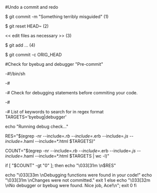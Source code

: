 #Undo a commit and redo

$ git commit -m "Something terribly misguided"              (1)

$ git reset HEAD~                                           (2)

<< edit files as necessary >>                               (3)

$ git add ...                                               (4)

$ git commit -c ORIG_HEAD    


#Check for byebug and debugger "Pre-commit"

-#!/bin/sh

-#

-# Check for debugging statements before commiting your code.

-#


-# List of keywords to search for in regex format
TARGETS='byebug|debugger'

echo "Running debug check..."

RES="$(egrep -nr --include=*.rb --include=*.erb --include=*.js --include=*.haml --include=*.html  $TARGETS)"

COUNT="$(egrep -nr --include=*.rb --include=*.erb --include=*.js --include=*.haml --include=*.html  $TARGETS | wc -l)"

if [ "$COUNT" -gt "0" ]; then
  echo "\033[31m \n$RES"

  echo "\033[33m \nDebugging functions were found in your code!"
  echo "\033[31m \nChanges were not committed."
  exit 1
else
  echo "\033[32m \nNo debugger or byebug were found.  Nice job, Ace!\n";
  exit 0
fi
